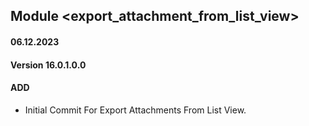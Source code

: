 ## Module <export_attachment_from_list_view>

#### 06.12.2023
#### Version 16.0.1.0.0
#### ADD
- Initial Commit For Export Attachments From List View.
